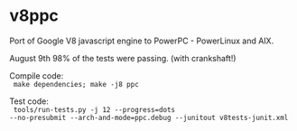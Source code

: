 v8ppc
=====

Port of Google V8 javascript engine to PowerPC - PowerLinux and AIX.

August 9th 98% of the tests were passing. (with crankshaft!)

Compile code:<br><code>
make dependencies; make -j8 ppc
</code>

Test code:<br><code>
tools/run-tests.py -j 12 --progress=dots --no-presubmit --arch-and-mode=ppc.debug --junitout v8tests-junit.xml
</code>
